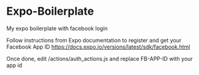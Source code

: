 # Expo-Boilerplate
My expo boilerplate with facebook login

Follow instructions from Expo documentation to register and get your Facebook App ID
https://docs.expo.io/versions/latest/sdk/facebook.html

Once done, edit /actions/auth_actions.js and replace FB-APP-ID with your app id
